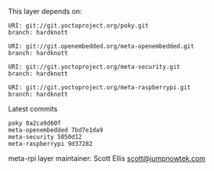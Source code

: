 This layer depends on:

    URI: git://git.yoctoproject.org/poky.git
    branch: hardknott

    URI: git://git.openembedded.org/meta-openembedded.git
    branch: hardknott

    URI: git://git.yoctoproject.org/meta-security.git
    branch: hardknott

    URI: git://git.yoctoproject.org/meta-raspberrypi.git
    branch: hardknott

Latest commits

    poky 0a2ca9d60f
    meta-openembedded 7bd7e1da9
    meta-security 5050d12
    meta-raspberrypi 9d37282

meta-rpi layer maintainer: Scott Ellis <scott@jumpnowtek.com>
